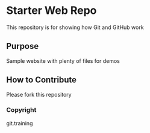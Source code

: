 # Starter Web Repo

This repository is for showing how Git and GitHub work

## Purpose

Sample website with plenty of files for demos

## How to Contribute

Please fork this repository

### Copyright

git.training